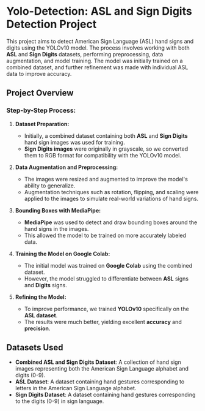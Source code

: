 # Yolo-Detection: ASL and Sign Digits Detection Project

This project aims to detect American Sign Language (ASL) hand signs and digits using the YOLOv10 model. The process involves working with both **ASL** and **Sign Digits** datasets, performing preprocessing, data augmentation, and model training. The model was initially trained on a combined dataset, and further refinement was made with individual ASL data to improve accuracy.

## Project Overview

### Step-by-Step Process:

1. **Dataset Preparation:**
   - Initially, a combined dataset containing both **ASL** and **Sign Digits** hand sign images was used for training.
   - **Sign Digits images** were originally in grayscale, so we converted them to RGB format for compatibility with the YOLOv10 model.

2. **Data Augmentation and Preprocessing:**
   - The images were resized and augmented to improve the model's ability to generalize.
   - Augmentation techniques such as rotation, flipping, and scaling were applied to the images to simulate real-world variations of hand signs.

3. **Bounding Boxes with MediaPipe:**
   - **MediaPipe** was used to detect and draw bounding boxes around the hand signs in the images.
   - This allowed the model to be trained on more accurately labeled data.

4. **Training the Model on Google Colab:**
   - The initial model was trained on **Google Colab** using the combined dataset.
   - However, the model struggled to differentiate between **ASL** signs and **Digits** signs.

5. **Refining the Model:**
   - To improve performance, we trained **YOLOv10** specifically on the **ASL dataset**.
   - The results were much better, yielding excellent **accuracy** and **precision**.

## Datasets Used

- **Combined ASL and Sign Digits Dataset**: A collection of hand sign images representing both the American Sign Language alphabet and digits (0-9).
- **ASL Dataset**: A dataset containing hand gestures corresponding to letters in the American Sign Language alphabet.
- **Sign Digits Dataset**: A dataset containing hand gestures corresponding to the digits (0-9) in sign language.



